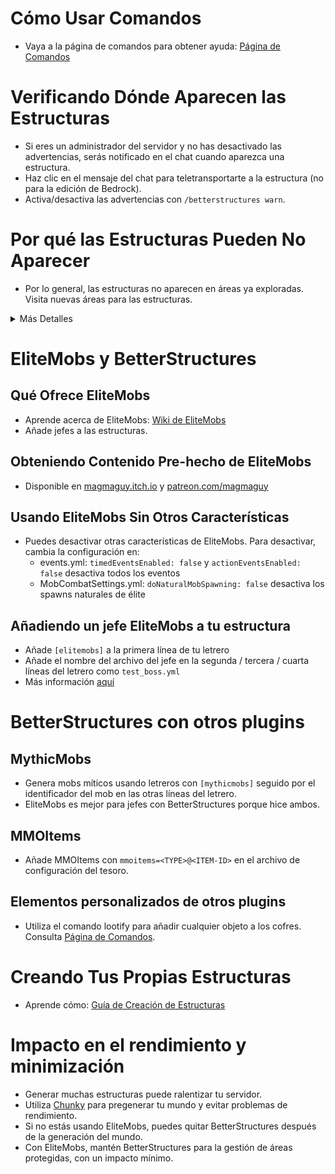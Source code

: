 # Cómo Usar Comandos
- Vaya a la página de comandos para obtener ayuda: [Página de Comandos]($language$/betterstructures/commands.md)

# Verificando Dónde Aparecen las Estructuras
- Si eres un administrador del servidor y no has desactivado las advertencias, serás notificado en el chat cuando aparezca una estructura.
- Haz clic en el mensaje del chat para teletransportarte a la estructura (no para la edición de Bedrock).
- Activa/desactiva las advertencias con `/betterstructures warn`.

# Por qué las Estructuras Pueden No Aparecer
- Por lo general, las estructuras no aparecen en áreas ya exploradas. Visita nuevas áreas para las estructuras.

<details> 
<summary>Más Detalles</summary>

Las estructuras no aparecerán en áreas ya exploradas para evitar llenarlas demasiado y dañar las construcciones de los jugadores. BetterStructures sabe si un área fue explorada antes de que se instalara y no colocará estructuras allí. Si tu mundo fue completamente explorado antes de instalar BetterStructures, necesitas regenerarlo o crear un mundo nuevo.

</details>

# EliteMobs y BetterStructures

## Qué Ofrece EliteMobs
- Aprende acerca de EliteMobs: [Wiki de EliteMobs](#)
- Añade jefes a las estructuras.

## Obteniendo Contenido Pre-hecho de EliteMobs
- Disponible en [magmaguy.itch.io](https://magmaguy.itch.io/) y [patreon.com/magmaguy](https://www.patreon.com/magmaguy)

## Usando EliteMobs Sin Otros Características
- Puedes desactivar otras características de EliteMobs. Para desactivar, cambia la configuración en:
  - events.yml: `timedEventsEnabled: false` y `actionEventsEnabled: false` desactiva todos los eventos
  - MobCombatSettings.yml: `doNaturalMobSpawning: false` desactiva los spawns naturales de élite

## Añadiendo un jefe EliteMobs a tu estructura

- Añade `[elitemobs]` a la primera línea de tu letrero
- Añade el nombre del archivo del jefe en la segunda / tercera / cuarta líneas del letrero como `test_boss.yml`
- Más información [aquí]($language$/betterstructures/creating_structures.md)

# BetterStructures con otros plugins

## MythicMobs
- Genera mobs míticos usando letreros con `[mythicmobs]` seguido por el identificador del mob en las otras líneas del letrero.
- EliteMobs es mejor para jefes con BetterStructures porque hice ambos.

## MMOItems
- Añade MMOItems con `mmoitems=<TYPE>@<ITEM-ID>` en el archivo de configuración del tesoro.

## Elementos personalizados de otros plugins
- Utiliza el comando lootify para añadir cualquier objeto a los cofres. Consulta [Página de Comandos]($language$/betterstructures/commands.md).

# Creando Tus Propias Estructuras
- Aprende cómo: [Guía de Creación de Estructuras]($language$/betterstructures/creating_structures.md)

# Impacto en el rendimiento y minimización
- Generar muchas estructuras puede ralentizar tu servidor.
- Utiliza [Chunky](https://www.spigotmc.org/resources/chunky.81534/) para pregenerar tu mundo y evitar problemas de rendimiento.
- Si no estás usando EliteMobs, puedes quitar BetterStructures después de la generación del mundo.
- Con EliteMobs, mantén BetterStructures para la gestión de áreas protegidas, con un impacto mínimo.